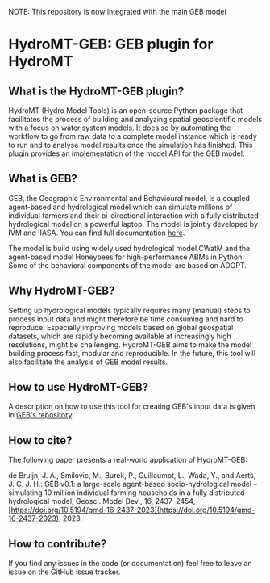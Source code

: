 NOTE: This repository is now integrated with the main GEB model

# HydroMT-GEB: GEB plugin for HydroMT

## What is the HydroMT-GEB plugin?

HydroMT (Hydro Model Tools) is an open-source Python package that facilitates the process of building and analyzing spatial geoscientific models with a focus on water system models. It does so by automating the workflow to go from raw data to a complete model instance which is ready to run and to analyse model results once the simulation has finished. This plugin provides an implementation of the model API for the GEB model.

## What is GEB?
GEB, the Geographic Environmental and Behavioural model, is a coupled agent-based and hydrological model which can simulate millions of individual farmers and their bi-directional interaction with a fully distributed hydrological model on a powerful laptop. The model is jointly developed by IVM and IIASA. You can find full documentation [here](https://github.com/jensdebruijn/GEB).

The model is build using widely used hydrological model CWatM and the agent-based model Honeybees for high-performance ABMs in Python. Some of the behavioral components of the model are based on ADOPT.

## Why HydroMT-GEB?
Setting up hydrological models typically requires many (manual) steps to process input data and might therefore be time consuming and hard to reproduce. Especially improving models based on global geospatial datasets, which are rapidly becoming available at increasingly high resolutions, might be challenging. HydroMT-GEB aims to make the model building process fast, modular and reproducible. In the future, this tool will also  facilitate the analysis of GEB model results.

## How to use HydroMT-GEB?
A description on how to use this tool for creating GEB's input data is given in [GEB's repository](https://github.com/jensdebruijn/GEB).

## How to cite?
The following paper presents a real-world application of HydroMT-GEB:

de Bruijn, J. A., Smilovic, M., Burek, P., Guillaumot, L., Wada, Y., and Aerts, J. C. J. H.: GEB v0.1: a large-scale agent-based socio-hydrological model – simulating 10 million individual farming households in a fully distributed hydrological model, Geosci. Model Dev., 16, 2437–2454, [https://doi.org/10.5194/gmd-16-2437-2023](https://doi.org/10.5194/gmd-16-2437-2023), 2023.

## How to contribute?
If you find any issues in the code (or documentation) feel free to leave an issue on the GitHub issue tracker.
